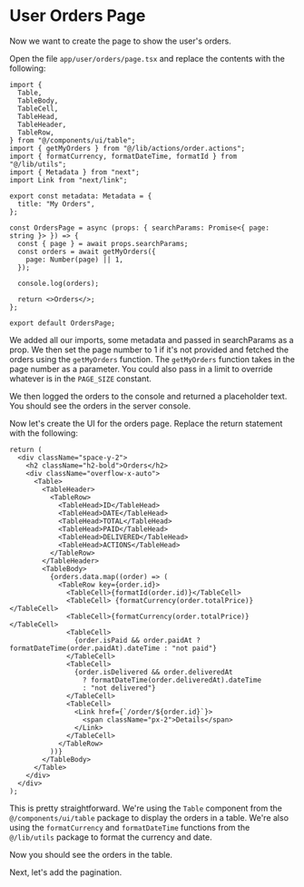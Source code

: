 # User Orders Page

Now we want to create the page to show the user's orders.

Open the file `app/user/orders/page.tsx` and replace the contents with the following:

```tsx
import {
  Table,
  TableBody,
  TableCell,
  TableHead,
  TableHeader,
  TableRow,
} from "@/components/ui/table";
import { getMyOrders } from "@/lib/actions/order.actions";
import { formatCurrency, formatDateTime, formatId } from "@/lib/utils";
import { Metadata } from "next";
import Link from "next/link";

export const metadata: Metadata = {
  title: "My Orders",
};

const OrdersPage = async (props: { searchParams: Promise<{ page: string }> }) => {
  const { page } = await props.searchParams;
  const orders = await getMyOrders({
    page: Number(page) || 1,
  });

  console.log(orders);

  return <>Orders</>;
};

export default OrdersPage;
```

We added all our imports, some metadata and passed in searchParams as a prop. We then set the page number to 1 if it's not provided and fetched the orders using the `getMyOrders` function. The `getMyOrders` function takes in the page number as a parameter. You could also pass in a limit to override whatever is in the `PAGE_SIZE` constant.

We then logged the orders to the console and returned a placeholder text. You should see the orders in the server console.

Now let's create the UI for the orders page. Replace the return statement with the following:

```tsx
return (
  <div className="space-y-2">
    <h2 className="h2-bold">Orders</h2>
    <div className="overflow-x-auto">
      <Table>
        <TableHeader>
          <TableRow>
            <TableHead>ID</TableHead>
            <TableHead>DATE</TableHead>
            <TableHead>TOTAL</TableHead>
            <TableHead>PAID</TableHead>
            <TableHead>DELIVERED</TableHead>
            <TableHead>ACTIONS</TableHead>
          </TableRow>
        </TableHeader>
        <TableBody>
          {orders.data.map((order) => (
            <TableRow key={order.id}>
              <TableCell>{formatId(order.id)}</TableCell>
              <TableCell> {formatCurrency(order.totalPrice)}</TableCell>
              <TableCell>{formatCurrency(order.totalPrice)}</TableCell>
              <TableCell>
                {order.isPaid && order.paidAt ? formatDateTime(order.paidAt).dateTime : "not paid"}
              </TableCell>
              <TableCell>
                {order.isDelivered && order.deliveredAt
                  ? formatDateTime(order.deliveredAt).dateTime
                  : "not delivered"}
              </TableCell>
              <TableCell>
                <Link href={`/order/${order.id}`}>
                  <span className="px-2">Details</span>
                </Link>
              </TableCell>
            </TableRow>
          ))}
        </TableBody>
      </Table>
    </div>
  </div>
);
```

This is pretty straightforward. We're using the `Table` component from the `@/components/ui/table` package to display the orders in a table. We're also using the `formatCurrency` and `formatDateTime` functions from the `@/lib/utils` package to format the currency and date.

Now you should see the orders in the table.

Next, let's add the pagination.
